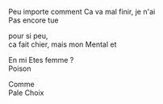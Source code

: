 Peu importe comment
Ca va mal finir, je n'ai  
Pas encore tue 

pour si peu,  
ca fait chier, mais mon 
Mental et  

En mi 
Etes femme ?  
Poison 

Comme  
Pale 
Choix

